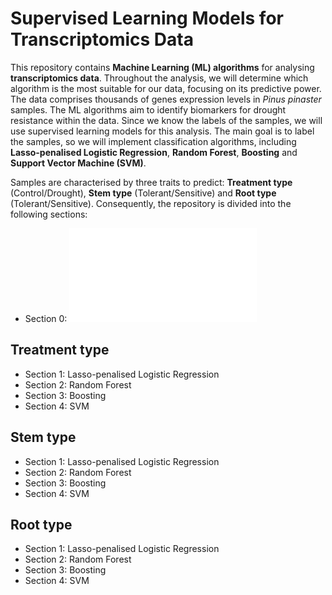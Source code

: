 # Supervised Learning Models for Transcriptomics Data

This repository contains **Machine Learning (ML) algorithms** for analysing **transcriptomics data**. Throughout the analysis, we will determine which algorithm is the most suitable for our data, focusing on its predictive power. The data comprises thousands of genes expression levels in *Pinus pinaster* samples. The ML algorithms aim to identify biomarkers for drought resistance within the data. Since we know the labels of the samples, we will use supervised learning models for this analysis. The main goal is to label the samples, so we will implement classification algorithms, including **Lasso-penalised Logistic Regression**, **Random Forest**, **Boosting** and **Support Vector Machine (SVM)**.

Samples are characterised by three traits to predict: **Treatment type** (Control/Drought), **Stem type** (Tolerant/Sensitive) and **Root type** (Tolerant/Sensitive). Consequently, the repository is divided into the following sections:

- Section 0: ![Data Preparation](data_preparation.md)

## Treatment type
- Section 1: Lasso-penalised Logistic Regression
- Section 2: Random Forest
- Section 3: Boosting
- Section 4: SVM

## Stem type
- Section 1: Lasso-penalised Logistic Regression
- Section 2: Random Forest
- Section 3: Boosting
- Section 4: SVM

## Root type
- Section 1: Lasso-penalised Logistic Regression
- Section 2: Random Forest
- Section 3: Boosting
- Section 4: SVM
